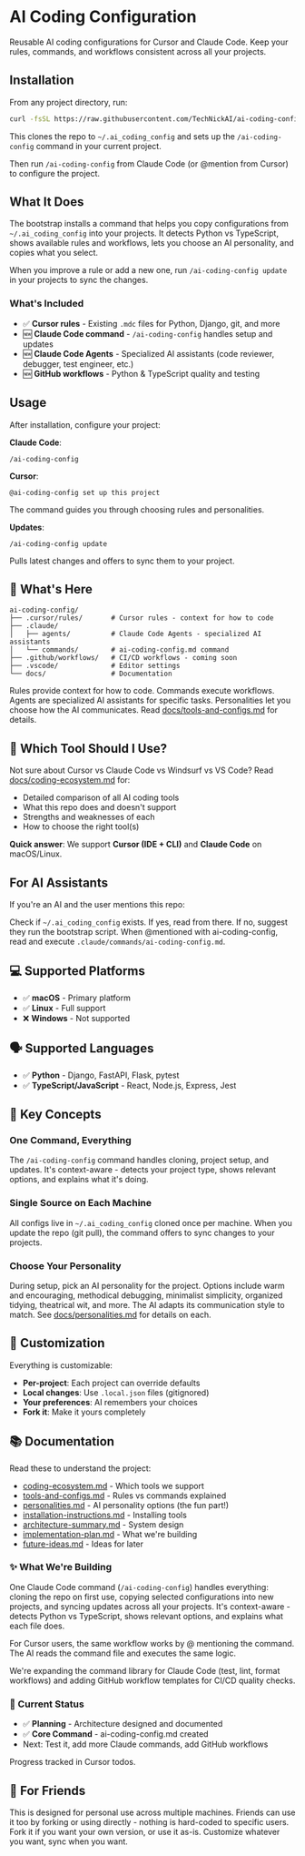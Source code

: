 # AI Coding Configuration

Reusable AI coding configurations for Cursor and Claude Code. Keep your rules, commands,
and workflows consistent across all your projects.

## Installation

From any project directory, run:

```bash
curl -fsSL https://raw.githubusercontent.com/TechNickAI/ai-coding-config/main/scripts/bootstrap.sh | bash
```

This clones the repo to `~/.ai_coding_config` and sets up the `/ai-coding-config`
command in your current project.

Then run `/ai-coding-config` from Claude Code (or @mention from Cursor) to configure the
project.

## What It Does

The bootstrap installs a command that helps you copy configurations from
`~/.ai_coding_config` into your projects. It detects Python vs TypeScript, shows
available rules and workflows, lets you choose an AI personality, and copies what you
select.

When you improve a rule or add a new one, run `/ai-coding-config update` in your
projects to sync the changes.

### What's Included

- ✅ **Cursor rules** - Existing `.mdc` files for Python, Django, git, and more
- 🆕 **Claude Code command** - `/ai-coding-config` handles setup and updates
- 🆕 **Claude Code Agents** - Specialized AI assistants (code reviewer, debugger, test
  engineer, etc.)
- 🆕 **GitHub workflows** - Python & TypeScript quality and testing

## Usage

After installation, configure your project:

**Claude Code**:

```
/ai-coding-config
```

**Cursor**:

```
@ai-coding-config set up this project
```

The command guides you through choosing rules and personalities.

**Updates**:

```
/ai-coding-config update
```

Pulls latest changes and offers to sync them to your project.

## 📁 What's Here

```
ai-coding-config/
├── .cursor/rules/       # Cursor rules - context for how to code
├── .claude/
│   ├── agents/          # Claude Code Agents - specialized AI assistants
│   └── commands/        # ai-coding-config.md command
├── .github/workflows/   # CI/CD workflows - coming soon
├── .vscode/             # Editor settings
└── docs/                # Documentation
```

Rules provide context for how to code. Commands execute workflows. Agents are
specialized AI assistants for specific tasks. Personalities let you choose how the AI
communicates. Read [docs/tools-and-configs.md](docs/tools-and-configs.md) for details.

## 🤔 Which Tool Should I Use?

Not sure about Cursor vs Claude Code vs Windsurf vs VS Code? Read
[docs/coding-ecosystem.md](docs/coding-ecosystem.md) for:

- Detailed comparison of all AI coding tools
- What this repo does and doesn't support
- Strengths and weaknesses of each
- How to choose the right tool(s)

**Quick answer**: We support **Cursor (IDE + CLI)** and **Claude Code** on macOS/Linux.

## For AI Assistants

If you're an AI and the user mentions this repo:

Check if `~/.ai_coding_config` exists. If yes, read from there. If no, suggest they run
the bootstrap script. When @mentioned with ai-coding-config, read and execute
`.claude/commands/ai-coding-config.md`.

## 💻 Supported Platforms

- ✅ **macOS** - Primary platform
- ✅ **Linux** - Full support
- ❌ **Windows** - Not supported

## 🗣️ Supported Languages

- ✅ **Python** - Django, FastAPI, Flask, pytest
- ✅ **TypeScript/JavaScript** - React, Node.js, Express, Jest

## 🎨 Key Concepts

### One Command, Everything

The `/ai-coding-config` command handles cloning, project setup, and updates. It's
context-aware - detects your project type, shows relevant options, and explains what
it's doing.

### Single Source on Each Machine

All configs live in `~/.ai_coding_config` cloned once per machine. When you update the
repo (git pull), the command offers to sync changes to your projects.

### Choose Your Personality

During setup, pick an AI personality for the project. Options include warm and
encouraging, methodical debugging, minimalist simplicity, organized tidying, theatrical
wit, and more. The AI adapts its communication style to match. See
[docs/personalities.md](docs/personalities.md) for details on each.

## 🔧 Customization

Everything is customizable:

- **Per-project**: Each project can override defaults
- **Local changes**: Use `.local.json` files (gitignored)
- **Your preferences**: AI remembers your choices
- **Fork it**: Make it yours completely

## 📚 Documentation

Read these to understand the project:

- [coding-ecosystem.md](docs/coding-ecosystem.md) - Which tools we support
- [tools-and-configs.md](docs/tools-and-configs.md) - Rules vs commands explained
- [personalities.md](docs/personalities.md) - AI personality options (the fun part!)
- [installation-instructions.md](docs/installation-instructions.md) - Installing tools
- [architecture-summary.md](docs/architecture-summary.md) - System design
- [implementation-plan.md](implementation-plan.md) - What we're building
- [future-ideas.md](docs/future-ideas.md) - Ideas for later

### ✨ What We're Building

One Claude Code command (`/ai-coding-config`) handles everything: cloning the repo on
first use, copying selected configurations into new projects, and syncing updates across
all your projects. It's context-aware - detects Python vs TypeScript, shows relevant
options, and explains what each file does.

For Cursor users, the same workflow works by @ mentioning the command. The AI reads the
command file and executes the same logic.

We're expanding the command library for Claude Code (test, lint, format workflows) and
adding GitHub workflow templates for CI/CD quality checks.

### 🎯 Current Status

- ✅ **Planning** - Architecture designed and documented
- ✅ **Core Command** - ai-coding-config.md created
- Next: Test it, add more Claude commands, add GitHub workflows

Progress tracked in Cursor todos.

## 🤝 For Friends

This is designed for personal use across multiple machines. Friends can use it too by
forking or using directly - nothing is hard-coded to specific users. Fork it if you want
your own version, or use it as-is. Customize whatever you want, sync when you want.
